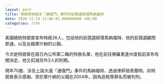 ```yaml
---
layout: post
title: 特朗普特赦涉「通俄門」事件的前競選經理馬納福特
date: 2020-12-24 11:06:01.000000000 +08:00
categories: rthk
---
```


美國總統特朗普宣布特赦26人，包括他的前競選經理馬納福特、他的前競選顧問斯通，以及女婿庫什納的父親。

今次是特朗普在兩日內公布第二輪的特赦名單，他在前往佛羅里達州度假前宣布有關決定，他又扣減另外3人的刑期。

現年70歲、涉及上屆大選「通俄門」事件的馬納福特，透過律師發表聲明，向特朗普表示感謝。至於庫什納的父親在2004年，因為逃稅等罪名而被判刑。
